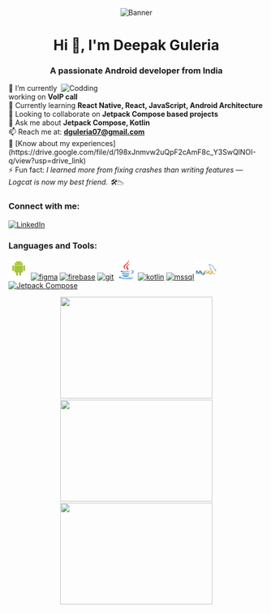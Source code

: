 <!-- BANNER with reduced height -->
<p align="center">
  <img src="https://1.bp.blogspot.com/-7A4WynwLsMw/XbBpCXG8fHI/AAAAAAAAMt4/uOa1bpLskYgrwGbllhSu2SDj_Mig8SXJQCLcBGAsYHQ/s1600/2000_600px.gif" 
       alt="Banner"
       width="100%" 
       height="150" />
</p>

<!-- HEADER -->
<h1 align="center">Hi 👋, I'm Deepak Guleria</h1>
<h3 align="center">A passionate Android developer from India</h3>

<img align = "right" alt = "Codding" width = "400" src = "https://cdn.dribbble.com/users/1162077/screenshots/3848914/programmer.gif">


<!-- BIO -->
<p>
🔭 I’m currently working on <strong>VoIP call</strong><br>
🌱 Currently learning <strong>React Native, React, JavaScript, Android Architecture</strong><br>
👯 Looking to collaborate on <strong>Jetpack Compose based projects</strong><br>
💬 Ask me about <strong>Jetpack Compose, Kotlin</strong><br>
 📫 Reach me at: <a href="mailto:dguleria07@gmail.com"><strong>dguleria07@gmail.com</strong></a><br>
📄 [Know about my experiences](https://drive.google.com/file/d/198xJnmvw2uQpF2cAmF8c_Y3SwQlNOI-q/view?usp=drive_link)<br>
⚡ Fun fact: <em>I learned more from fixing crashes than writing features — Logcat is now my best friend. 🛠️📉</em>
</p>

<!-- CONNECT -->
<h3 align="left">Connect with me:</h3>
<p align="left">
  <a href="https://www.linkedin.com/in/deepak-guleria-341392354/" target="blank">
    <img align="center" src="https://raw.githubusercontent.com/rahuldkjain/github-profile-readme-generator/master/src/images/icons/Social/linked-in-alt.svg" alt="LinkedIn" height="30" width="40" />
  </a>
</p>

<!-- TOOLS -->
<h3 align="left">Languages and Tools:</h3>
<p align="left"> 
  <a href="https://developer.android.com" target="_blank"><img src="https://raw.githubusercontent.com/devicons/devicon/master/icons/android/android-original-wordmark.svg" alt="android" width="40" height="40"/></a> 
  <a href="https://www.figma.com/" target="_blank"><img src="https://www.vectorlogo.zone/logos/figma/figma-icon.svg" alt="figma" width="40" height="40"/></a> 
  <a href="https://firebase.google.com/" target="_blank"><img src="https://www.vectorlogo.zone/logos/firebase/firebase-icon.svg" alt="firebase" width="40" height="40"/></a> 
  <a href="https://git-scm.com/" target="_blank"><img src="https://www.vectorlogo.zone/logos/git-scm/git-scm-icon.svg" alt="git" width="40" height="40"/></a> 
  <a href="https://www.java.com" target="_blank"><img src="https://raw.githubusercontent.com/devicons/devicon/master/icons/java/java-original.svg" alt="java" width="40" height="40"/></a> 
  <a href="https://kotlinlang.org" target="_blank"><img src="https://www.vectorlogo.zone/logos/kotlinlang/kotlinlang-icon.svg" alt="kotlin" width="40" height="40"/></a> 
  <a href="https://www.microsoft.com/en-us/sql-server" target="_blank"><img src="https://www.svgrepo.com/show/303229/microsoft-sql-server-logo.svg" alt="mssql" width="40" height="40"/></a> 
  <a href="https://www.mysql.com/" target="_blank"><img src="https://raw.githubusercontent.com/devicons/devicon/master/icons/mysql/mysql-original-wordmark.svg" alt="mysql" width="40" height="40"/></a> 
  <a href="https://developer.android.com/jetpack/compose" target="_blank"><img src="https://blog.stylingandroid.com/wp-content/uploads/2021/05/jetpack-compose-icon_RGB.png" alt="Jetpack Compose" width="40" height="40"/></a>
</p>

<!-- STATS with reduced vertical gap and equal height -->
<p align="center">
  <img src="https://github-readme-stats.vercel.app/api/top-langs?username=deepakguleria768&show_icons=true&locale=en&layout=compact" width="300" height="200" />
  <img src="https://github-readme-stats.vercel.app/api?username=deepakguleria768&show_icons=true&locale=en" width="300" height="200" />
  <img src="https://github-readme-streak-stats.herokuapp.com/?user=deepakguleria768" width="300" height="200" />
</p>
